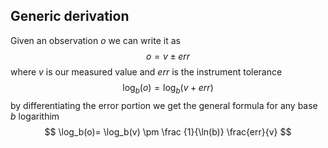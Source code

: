 ## Generic derivation
Given an observation $o$ we can write it as
$$
o = v \pm err
$$
where $v$ is our measured value and $err$ is the instrument tolerance
$$
\log_b(o) = \log_b(v + err)
$$
by differentiating the error portion we get the general formula for any base $b$ logarithim
$$
\log_b(o)= \log_b(v) \pm \frac   {1}{\ln(b)} \frac{err}{v}
$$

